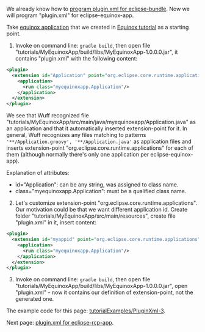 We already know how to [program plugin.xml for eclipse-bundle](plugin.xml-for-eclipse-bundle). Now we will program "plugin.xml" for eclipse-equinox-app.

Take [equinox application](../tree/master/tutorialExamples/EquinoxApp-1) that we created in [Equinox tutorial](Create-first-Equinox-app) as a starting point.

1. Invoke on command line: `gradle build`, then open file "tutorials/MyEquinoxApp/build/libs/MyEquinoxApp-1.0.0.0.jar", it contains "plugin.xml" with the following content:

  ```xml
  <plugin>
    <extension id="Application" point="org.eclipse.core.runtime.applications">
      <application>
        <run class="myequinoxapp.Application"/>
      </application>
    </extension>
  </plugin>
  ```

  We see that Wuff recognized file "tutorials/MyEquinoxApp/src/main/java/myequinoxapp/Application.java" as an application and that it automatically inserted extension-point for it. In general, Wuff recognizes any files matching to patterns `'**/Application.groovy', '**/Application.java'` as application files and inserts extension-point "org.eclipse.core.runtime.applications" for each of them (although normally there's only one application per eclipse-equinox-app).

  Explanation of attributes:
  - id="Application": can be any string, was assigned to class name.
  - class="myequinoxapp.Application": must be a qualified class name.

2. Let's customize extension-point "org.eclipse.core.runtime.applications". Our motivation could be that we want different application id. Create folder "tutorials/MyEquinoxApp/src/main/resources", create file "plugin.xml" in it, insert content:

  ```xml
  <plugin>
    <extension id="myappid" point="org.eclipse.core.runtime.applications">
      <application>
        <run class="myequinoxapp.Application"/>
      </application>
    </extension>
  </plugin>
  ```
3. Invoke on command line: `gradle build`, then open file "tutorials/MyEquinoxApp/build/libs/MyEquinoxApp-1.0.0.0.jar", open "plugin.xml" - now it contains our definition of extension-point, not the generated one.

The example code for this page: [tutorialExamples/PluginXml-3](../tree/master/tutorialExamples/PluginXml-3).

Next page: [plugin.xml for eclipse-rcp-app](Plugin.xml-for-eclipse-rcp-app).